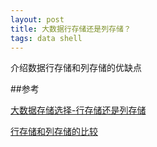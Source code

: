 ```yaml
---
layout: post
title: 大数据行存储还是列存储？
tags: data shell
---
```


介绍数据行存储和列存储的优缺点

##参考

[大数据存储选择-行存储还是列存储](http://www.infoq.com/cn/articles/bigdata-store-choose)

[行存储和列存储的比较](http://www.douapp.com/post/525203)


